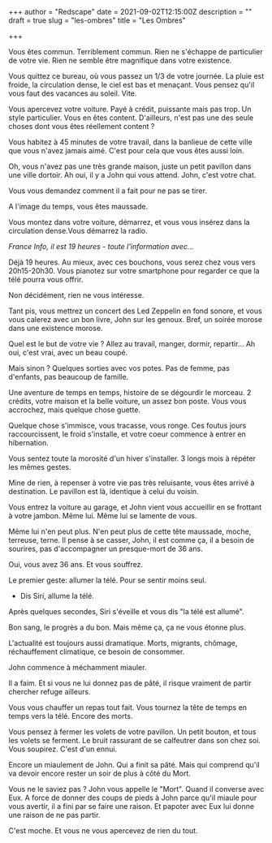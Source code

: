 +++
author = "Redscape"
date = 2021-09-02T12:15:00Z
description = ""
draft = true
slug = "les-ombres"
title = "Les Ombres"

+++


Vous êtes commun. Terriblement commun. Rien ne s'échappe de particulier de votre vie. Rien ne semble être magnifique dans votre existence.

Vous quittez ce bureau, où vous passez un 1/3 de votre journée. La pluie est froide, la circulation dense, le ciel est bas et menaçant. Vous pensez qu'il vous faut des vacances au soleil. Vite.

Vous apercevez votre voiture. Payé à crédit, puissante mais pas trop. Un style particulier. Vous en êtes content. D'ailleurs, n'est pas une des seule choses dont vous êtes réellement content ?

Vous habitez à 45 minutes de votre travail, dans la banlieue de cette ville que vous n'avez jamais aimé. C'est pour cela que vous êtes aussi loin.

Oh, vous n'avez pas une très grande maison, juste un petit pavillon dans une ville dortoir. Ah oui, il y a John qui vous attend. John, c'est votre chat.

Vous vous demandez comment il a fait pour ne pas se tirer.

A l'image du temps, vous êtes maussade.

Vous montez dans votre voiture, démarrez, et vous vous insérez dans la circulation dense.Vous démarrez la radio.

_France Info, il est 19 heures - toute l'information avec..._

Déjà 19 heures. Au mieux, avec ces bouchons, vous serez chez vous vers 20h15-20h30. Vous pianotez sur votre smartphone pour regarder ce que la télé pourra vous offrir.

Non décidément, rien ne vous intéresse.

Tant pis, vous mettrez un concert des Led Zeppelin en fond sonore, et vous vous calerez avec un bon livre, John sur les genoux. Bref, un soirée morose dans une existence morose.

Quel est le but de votre vie ? Allez au travail, manger, dormir, repartir... Ah oui, c'est vrai, avec un beau coupé.

Mais sinon ? Quelques sorties avec vos potes. Pas de femme, pas d'enfants, pas beaucoup de famille.

Une aventure de temps en temps, histoire de se dégourdir le morceau. 2 crédits, votre maison et la belle voiture, un assez bon poste. Vous vous accrochez, mais quelque chose guette.

Quelque chose s'immisce, vous tracasse, vous ronge. Ces foutus jours raccourcissent, le froid s'installe, et votre coeur commence à entrer en hibernation.

Vous sentez toute la morosité d'un hiver s'installer. 3 longs mois à répéter les mêmes gestes.

Mine de rien, à repenser à votre vie pas très reluisante, vous êtes arrivé à destination. Le pavillon est là, identique à celui du voisin.

Vous entrez la voiture au garage, et John vient vous accueillir en se frottant à votre jambon. Même lui. Même lui se lamente de vous.

Même lui n'en peut plus. N'en peut plus de cette tête maussade, moche, terreuse, terne. Il pense à se casser, John, il est comme ça, il a besoin de sourires, pas d'accompagner un presque-mort de 36 ans.

Oui, vous avez 36 ans. Et vous souffrez.

Le premier geste: allumer la télé. Pour se sentir moins seul.

- Dis Siri, allume la télé.

Après quelques secondes, Siri s'éveille et vous dis "la télé est allumé".

Bon sang, le progrès a du bon. Mais même ça, ça ne vous étonne plus.

L'actualité est toujours aussi dramatique. Morts, migrants, chômage, réchauffement climatique, ce besoin de consommer. 

John commence à méchamment miauler.

Il a faim. Et si vous ne lui donnez pas de pâté, il risque vraiment de partir chercher refuge ailleurs.

Vous vous chauffer un repas tout fait. Vous tournez la tête de temps en temps vers la télé. Encore des morts.

Vous pensez à fermer les volets de votre pavillon. Un petit bouton, et tous les volets se ferment. Le bruit rassurant de se calfeutrer dans son chez soi.
Vous soupirez. C'est d'un ennui.

Encore un miaulement de John. Qui a finit sa pâté. Mais qui comprend qu'il va devoir encore rester un soir de plus à côté du Mort.

Vous ne le saviez pas ? John vous appelle le "Mort". Quand il converse avec Eux. A force de donner des coups de pieds à John parce qu'il miaule pour vous avertir, il a fini par se faire une raison. Et papoter avec Eux lui donne une raison de ne pas partir. 

C'est moche. Et vous ne vous apercevez de rien du tout.

